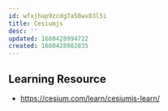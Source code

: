 ```yaml
---
id: wfxjhap9zcdg7a58wv83l5i
title: Cesiumjs
desc: ''
updated: 1680428994722
created: 1680428982835
---
```


## Learning Resource

- https://cesium.com/learn/cesiumjs-learn/